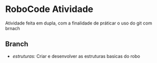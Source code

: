 # RoboCode Atividade 

Atividade feita em dupla, com a finalidade de práticar o uso do git com brnach


## Branch 

* *estruturas:* Criar e desenvolver as estruturas basicas do robo 